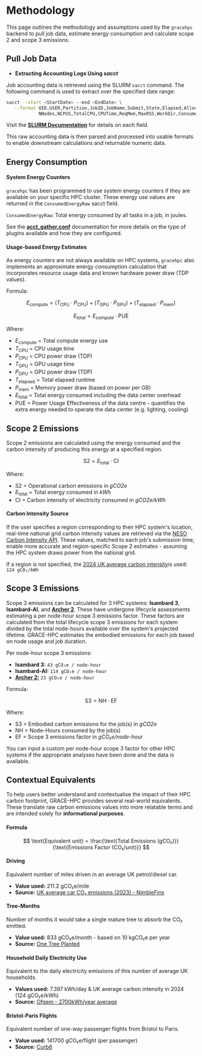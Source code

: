 # Methodology 

This page outlines the methodology and assumptions used by the `gracehpc` backend to pull job data, estimate energy consumption and calculate scope 2 and scope 3 emissions.


## Pull Job Data

- **Extracting Accounting Logs Using *sacct***

Job accounting data is retrieved using the SLURM `sacct` command. The following command is used to extract over the specified date range:

```bash
sacct --start <StartDate> --end <EndDate> \
   --format UID,USER,Partition,JobID,JobName,Submit,State,Elapsed,AllocTRES, \ 
            NNodes,NCPUS,TotalCPU,CPUTime,ReqMem,MaxRSS,WorkDir,ConsumedEnergyRaw
```

Visit the [**SLURM Documentation**](https://slurm.schedmd.com/sacct.html) for details on each field.

This raw accounting data is then parsed and processed into usable formats to enable downstream calculations and returnable numeric data. 


## Energy Consumption

#### System Energy Counters

`gracehpc` has been programmed to use system energy counters if they are available on your specific HPC cluster. These energy use values are returned in the `ConsumedEnergyRaw` sacct field.

`ConsumedEnergyRaw`: Total energy consumed by all tasks in a job, in joules. 

See the [**acct_gather.conf**](https://slurm.schedmd.com/acct_gather.conf.html) documentation for more details on the type of plugins available and how they are configured.

#### Usage-based Energy Estimates

As energy counters are not always available on HPC systems, `gracehpc` also implements an approximate energy consumption calculation that incorporates resource usage data and known hardware power draw (TDP values).

Formula:

$$
E_{\text{compute}} = (T_{\text{CPU}} \cdot P_{\text{CPU}}) + (T_{\text{GPU}} \cdot P_{\text{GPU}}) + (T_{\text{elapsed}} \cdot P_{\text{mem}})
$$

$$
E_{\text{total}} = E_{\text{compute}} \cdot \text{PUE}
$$

Where:

- $E_{\text{compute}}$ = Total compute energy use 
- $T_{\text{CPU}}$ = CPU usage time 
- $P_{\text{CPU}}$ = CPU power draw (TDP)
- $T_{\text{GPU}}$ = GPU usage time
- $P_{\text{GPU}}$ = GPU power draw (TDP)
- $T_{\text{elapsed}}$ = Total elapsed runtime 
- $P_{\text{mem}}$ = Memory power draw (based on power per GB)
- $E_{\text{total}}$ = Total energy consumed including the data center overhead
- $\text{PUE}$ = Power Usage Effectiveness of the data centre - quantifies the extra energy needed to operate the data center (e.g. lighting, cooling)




## Scope 2 Emissions 

Scope 2 emissions are calculated using the energy consumed and the carbon intensity of producing this energy at a specified region.

$$
\text{S2} = E_{\text{total}} \cdot \text{CI}
$$

Where:

- $\text{S2}$ = Operational carbon emissions in *gCO2e*
- $E_{\text{total}}$ = Total energy consumed in *kWh*
- $\text{CI}$ = Carbon intensity of electricity consumed in *gCO2e/kWh*

#### Carbon Intensity Source

If the user specifies a region corresponding to their HPC system's location,  real-time national grid carbon intensity values are retrieved via the [NESO Carbon Intensity API](https://carbonintensity.org.uk). These values, matched to each job's submission time, enable more accurate and region-specific Scope 2 estimates - assuming the HPC system draws power from the national grid.

If a region is not specified, the [2024 UK average carbon intensity](https://www.carbonbrief.org/analysis-uks-electricity-was-cleanest-ever-in-2024/)is used: `124 gCO₂/kWh`




## Scope 3 Emissions

Scope 3 emissions can be calculated for 3 HPC systems: **Isambard 3**, **Isambard-AI**, and [**Archer 2**](https://docs.archer2.ac.uk/user-guide/energy/). These have undergone lifecycle assessments estimating a per node-hour scope 3 emissions factor. These factors are calculated from the total lifecycle scope 3 emissions for each system divided by the total node-hours available over the system's projected lifetime. GRACE-HPC estimates the embodied emissions for each job based on node usage and job duration.

Per node-hour scope 3 emissions:

- **Isambard 3:** `43 gCO₂e / node-hour`
- **Isambard-AI:** `114 gCO₂e / node-hour`
- [**Archer 2:**](https://docs.archer2.ac.uk/user-guide/energy/) `23 gCO₂e / node-hour`

Formula:

$$
\text{S3} = \text{NH} \cdot \text{EF}
$$

Where:

- $\text{S3}$ = Embodied carbon emissions for the job(s) in *gCO2e*
- $\text{NH}$ = Node-Hours consumed by the job(s)
- $\text{EF}$ = Scope 3 emissions factor in *gCO₂e/node-hour*

You can input a custom per node-hour scope 3 factor for other HPC systems if the appropriate analyses have been done and the data is available.


## Contextual Equivalents

To help users better understand and contextualise the impact of their HPC carbon footprint, GRACE-HPC provides several real-world equivalents. These translate raw carbon emissions values into more relatable terms and are intended solely for **informational purposes**.

#### Formula

$$
\text{Equivalent unit} = \frac{\text{Total Emissions (gCO₂)}}{\text{Emissions Factor (CO₂/unit)}}
$$

#### Driving
Equivalent number of miles driven in an average UK petrol/diesel car.

- **Value used:** 211.2 gCO₂e/mile 
- **Source:** [UK average car CO₂ emissions (2023) - NimbleFins](https://www.nimblefins.co.uk/average-co2-emissions-car-uk#nogo)


#### Tree-Months
Number of months it would take a single mature tree to absorb the CO₂ emitted.

- **Value used:** 833 gCO₂e/month - based on 10 kgCO₂e per year
- **Source:** [One Tree Planted](https://onetreeplanted.org/blogs/stories/how-much-co2-does-tree-absorb?srsltid=AfmBOopRTUnD98_burqqG8JqB93xk9VGxHDDes7QyZj0p-OMyvQSgJsG)


#### Household Daily Electricity Use
Equivalent to the daily electricity emissions of this number of average UK households.

- **Values used:** 7.397 kWh/day & UK average carbon intensity in 2024 (124 gCO₂e/kWh)
- **Source:** [Ofgem - 2700kWh/year average](https://www.ofgem.gov.uk/average-gas-and-electricity-usage)

#### Bristol-Paris Flights
Equivalent number of one-way passenger flights from Bristol to Paris.

- **Value used:** 141700 gCO₂e/flight (per passenger)
- **Source:** [Curb6](https://curb6.com/footprint/flights/bristol-brs/paris-cdg)







